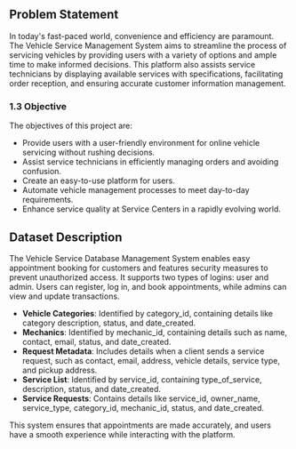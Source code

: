 ## Problem Statement

In today's fast-paced world, convenience and efficiency are paramount. The Vehicle Service Management System aims to streamline the process of servicing vehicles by providing users with a variety of options and ample time to make informed decisions. This platform also assists service technicians by displaying available services with specifications, facilitating order reception, and ensuring accurate customer information management.

### 1.3 Objective

The objectives of this project are:

- Provide users with a user-friendly environment for online vehicle servicing without rushing decisions.
- Assist service technicians in efficiently managing orders and avoiding confusion.
- Create an easy-to-use platform for users.
- Automate vehicle management processes to meet day-to-day requirements.
- Enhance service quality at Service Centers in a rapidly evolving world.

## Dataset Description

The Vehicle Service Database Management System enables easy appointment booking for customers and features security measures to prevent unauthorized access. It supports two types of logins: user and admin. Users can register, log in, and book appointments, while admins can view and update transactions.

- **Vehicle Categories**: Identified by category_id, containing details like category description, status, and date_created.
- **Mechanics**: Identified by mechanic_id, containing details such as name, contact, email, status, and date_created.
- **Request Metadata**: Includes details when a client sends a service request, such as contact, email, address, vehicle details, service type, and pickup address.
- **Service List**: Identified by service_id, containing type_of_service, description, status, and date_created.
- **Service Requests**: Contains details like service_id, owner_name, service_type, category_id, mechanic_id, status, and date_created.

This system ensures that appointments are made accurately, and users have a smooth experience while interacting with the platform.
